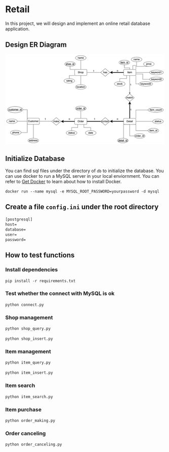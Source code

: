 # Retail
In this project, we will design and implement an online retail database application.

## Design ER Diagram
![ER Diagram](./ER-Diagram.jpg)

## Initialize Database
You can find sql files under the directory of `db` to initialize the database. You can use docker to run a MySQL server in your local enviornment. You can refer to [Get Docker](https://docs.docker.com/get-docker/) to learn about how to install Docker.

```
docker run --name mysql -e MYSQL_ROOT_PASSWORD=yourpassword -d mysql
```

## Create a file `config.ini` under the root directory
```
[postgresql]
host=
database=
user=
password=
``` 

## How to test functions

### Install dependencies
```
pip install -r requirements.txt
```

### Test whether the connect with MySQL is ok
```
python connect.py
```

### Shop management
```
python shop_query.py

python shop_insert.py
```

### Item management
```
python item_query.py

python item_insert.py
```

### Item search
```
python item_search.py
```

### Item purchase
```
python order_making.py
```

### Order canceling
```
python order_canceling.py
```